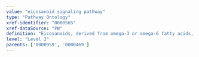```yaml
---
value: "eicosanoid signaling pathway"
type: "Pathway Ontology"
xref-identifier: "0000565"
xref-dataSource: "PW"
definition: "Eicosanoids, derived from omega-3 or omega-6 fatty acids, are represented by the leukotriene and prostanoid classes of which the latter is represented by several families. Some can act as endogenous ligands for members of the peroxisomal proliferator-activated nuclear receptors (PPARs). Once activated, PPARs heterodimerize with the retinoid X receptor (RXR) and modulate the expression of target genes."
level: "Level 3"
parents: ['0000959', '0000469']
---
```

